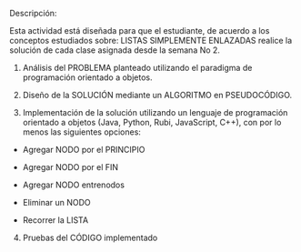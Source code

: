Descripción:

Esta actividad está diseñada para que el estudiante, de acuerdo a los conceptos estudiados sobre: LISTAS SIMPLEMENTE ENLAZADAS realice la solución de cada clase asignada desde la semana No 2.

1.  Análisis del PROBLEMA planteado utilizando el paradigma de programación orientado a objetos.

2. Diseño de la SOLUCIÓN mediante un ALGORITMO en PSEUDOCÓDIGO.

3.  Implementación de la solución utilizando un lenguaje de programación orientado a objetos (Java, Python, Rubi, JavaScript, C++), con por lo menos las siguientes opciones:

- Agregar NODO por el PRINCIPIO

- Agregar NODO por el FIN

- Agregar NODO entrenodos

- Eliminar un NODO

- Recorrer la LISTA

4.  Pruebas del CÓDIGO implementado
